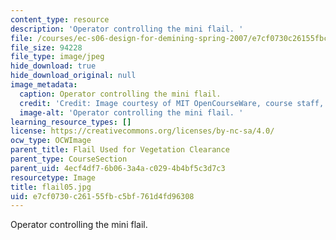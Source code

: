 ```yaml
---
content_type: resource
description: 'Operator controlling the mini flail. '
file: /courses/ec-s06-design-for-demining-spring-2007/e7cf0730c26155fbc5bf761d4fd96308_flail05.jpg
file_size: 94228
file_type: image/jpeg
hide_download: true
hide_download_original: null
image_metadata:
  caption: Operator controlling the mini flail.
  credit: 'Credit: Image courtesy of MIT OpenCourseWare, course staff, and students.'
  image-alt: 'Operator controlling the mini flail. '
learning_resource_types: []
license: https://creativecommons.org/licenses/by-nc-sa/4.0/
ocw_type: OCWImage
parent_title: Flail Used for Vegetation Clearance
parent_type: CourseSection
parent_uid: 4ecf4df7-6b06-3a4a-c029-4b4bf5c3d7c3
resourcetype: Image
title: flail05.jpg
uid: e7cf0730-c261-55fb-c5bf-761d4fd96308
---
```

Operator controlling the mini flail. 